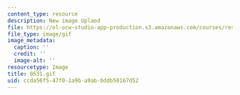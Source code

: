 ```yaml
---
content_type: resource
description: New image Uplaod
file: https://ol-ocw-studio-app-production.s3.amazonaws.com/courses/res-21g-01-kana-spring-2010/ccda56f547f01a9ba9abbddb50167d52_0531.gif
file_type: image/gif
image_metadata:
  caption: ''
  credit: ''
  image-alt: ''
resourcetype: Image
title: 0531.gif
uid: ccda56f5-47f0-1a9b-a9ab-bddb50167d52
---
```

